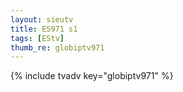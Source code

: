 ```yaml
--- 
layout: sieutv
title: ES971 s1
tags: [EStv]
thumb_re: globiptv971
---
```

{% include tvadv key="globiptv971" %} 
